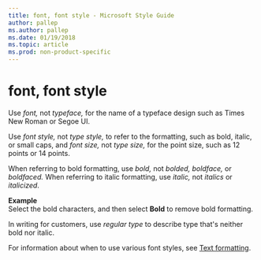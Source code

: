```yaml
---
title: font, font style - Microsoft Style Guide
author: pallep
ms.author: pallep
ms.date: 01/19/2018
ms.topic: article
ms.prod: non-product-specific
---
```


# font, font style

Use *font,* not *typeface,* for the name of a typeface design such as Times New Roman or Segoe UI. 

Use *font style,* not *type style,* to refer to the formatting, such as bold, italic, or small caps, and *font size,* not *type size,* for the point size, such as 12 points or 14 points.

When referring to bold formatting, use *bold,* not *bolded, boldface,* or *boldfaced.* When referring to italic formatting, use *italic,* not *italics* or *italicized*.

**Example**  
Select the bold characters, and then select **Bold** to remove bold formatting.

In writing for customers, use *regular type* to describe type that's neither bold nor italic.

For information about when to use various font styles, see [Text formatting](/style-guide/text-formatting/).
